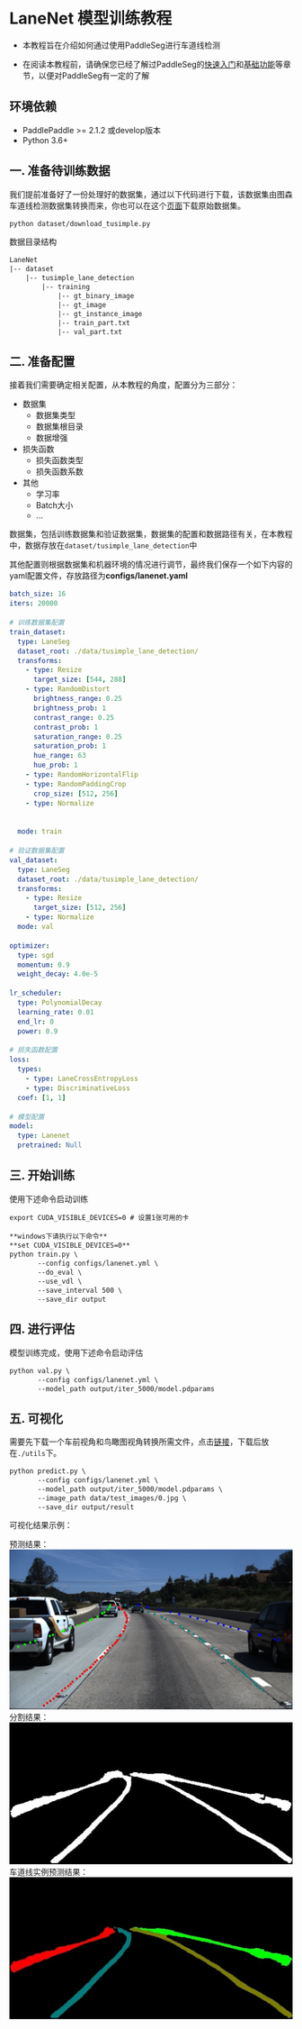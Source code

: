 # LaneNet 模型训练教程

* 本教程旨在介绍如何通过使用PaddleSeg进行车道线检测

* 在阅读本教程前，请确保您已经了解过PaddleSeg的[快速入门](../../README.md#快速入门)和[基础功能](../../README.md#基础功能)等章节，以便对PaddleSeg有一定的了解

## 环境依赖

* PaddlePaddle >= 2.1.2 或develop版本
* Python 3.6+


## 一. 准备待训练数据

我们提前准备好了一份处理好的数据集，通过以下代码进行下载，该数据集由图森车道线检测数据集转换而来，你也可以在这个[页面](https://github.com/TuSimple/tusimple-benchmark/issues/3)下载原始数据集。

```shell
python dataset/download_tusimple.py
```

数据目录结构
```
LaneNet
|-- dataset
    |-- tusimple_lane_detection
        |-- training
            |-- gt_binary_image
            |-- gt_image
            |-- gt_instance_image
            |-- train_part.txt
            |-- val_part.txt
```

## 二. 准备配置

接着我们需要确定相关配置，从本教程的角度，配置分为三部分：

* 数据集
  * 数据集类型
  * 数据集根目录
  * 数据增强
* 损失函数
  * 损失函数类型
  * 损失函数系数
* 其他
  * 学习率
  * Batch大小
  * ...

数据集，包括训练数据集和验证数据集，数据集的配置和数据路径有关，在本教程中，数据存放在`dataset/tusimple_lane_detection`中

其他配置则根据数据集和机器环境的情况进行调节，最终我们保存一个如下内容的yaml配置文件，存放路径为**configs/lanenet.yaml**

```yaml
batch_size: 16
iters: 20000

# 训练数据集配置
train_dataset:
  type: LaneSeg
  dataset_root: ./data/tusimple_lane_detection/
  transforms:
    - type: Resize
      target_size: [544, 288]
    - type: RandomDistort
      brightness_range: 0.25
      brightness_prob: 1
      contrast_range: 0.25
      contrast_prob: 1
      saturation_range: 0.25
      saturation_prob: 1
      hue_range: 63
      hue_prob: 1
    - type: RandomHorizontalFlip
    - type: RandomPaddingCrop
      crop_size: [512, 256]
    - type: Normalize


  mode: train

# 验证数据集配置
val_dataset:
  type: LaneSeg
  dataset_root: ./data/tusimple_lane_detection/
  transforms:
    - type: Resize
      target_size: [512, 256]
    - type: Normalize
  mode: val

optimizer:
  type: sgd
  momentum: 0.9
  weight_decay: 4.0e-5

lr_scheduler:
  type: PolynomialDecay
  learning_rate: 0.01
  end_lr: 0
  power: 0.9

# 损失函数配置
loss:
  types:
    - type: LaneCrossEntropyLoss
    - type: DiscriminativeLoss
  coef: [1, 1]

# 模型配置
model:
  type: Lanenet
  pretrained: Null
```


## 三. 开始训练

使用下述命令启动训练

```shell
export CUDA_VISIBLE_DEVICES=0 # 设置1张可用的卡

**windows下请执行以下命令**
**set CUDA_VISIBLE_DEVICES=0**
python train.py \
       --config configs/lanenet.yml \
       --do_eval \
       --use_vdl \
       --save_interval 500 \
       --save_dir output

```

## 四. 进行评估

模型训练完成，使用下述命令启动评估

```shell
python val.py \
       --config configs/lanenet.yml \
       --model_path output/iter_5000/model.pdparams

```

## 五. 可视化
需要先下载一个车前视角和鸟瞰图视角转换所需文件，点击[链接](https://paddleseg.bj.bcebos.com/resources/tusimple_ipm_remap.tar)，下载后放在```./utils```下。

```shell
python predict.py \
       --config configs/lanenet.yml \
       --model_path output/iter_5000/model.pdparams \
       --image_path data/test_images/0.jpg \
       --save_dir output/result

```

可视化结果示例：

  预测结果：<br/>
  ![](data/images/0005_pred_lane.jpg)<br/>
  分割结果：<br/>
  ![](data/images/0005_pred_binary.jpg)<br/>
  车道线实例预测结果：<br/>
  ![](data/images/0005_pred_instance.jpg)
